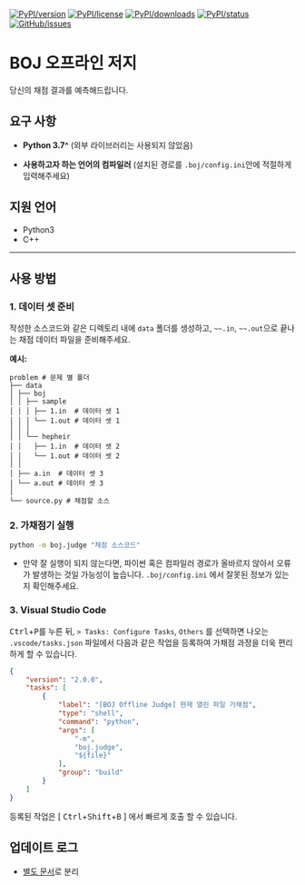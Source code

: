 <!-- Badges -->

[![PyPI/version]][pypi/package]
[![PyPI/license]][pypi/package]
[![PyPI/downloads]][pypi/package]
[![PyPI/status]][pypi/package]
[![GitHub/issues]][github/repo]

[pypi/package]: https://pypi.org/project/boj/
[pypi/python]: https://img.shields.io/pypi/pyversions/boj
[pypi/version]: https://img.shields.io/pypi/v/boj
[pypi/downloads]: https://img.shields.io/pypi/dm/boj
[pypi/license]: https://img.shields.io/pypi/l/boj
[pypi/status]: https://img.shields.io/pypi/status/boj
[github/repo]: https://github.com/Hepheir/BOJ-Offline-Judge
[github/stars]: https://img.shields.io/github/stars/Hepheir/BOJ-Offline-Judge.svg
[github/issues]: https://img.shields.io/github/issues/Hepheir/BOJ-Offline-Judge.svg

# BOJ 오프라인 저지

당신의 채점 결과를 예측해드립니다.

## 요구 사항

- **Python 3.7^** (외부 라이브러리는 사용되지 않았음)

- **사용하고자 하는 언어의 컴파일러** (설치된 경로를 `.boj/config.ini`안에 적절하게 입력해주세요)

## 지원 언어

- Python3
- C++

---

## 사용 방법

### 1. 데이터 셋 준비

작성한 소스코드와 같은 디렉토리 내에 `data` 폴더를 생성하고, `~~.in`, `~~.out`으로 끝나는 채점 데이터 파일을 준비해주세요.

**예시:**

```
problem # 문제 별 폴더
├── data
│ ├── boj
│ │ ├── sample
│ │ │ ├── 1.in  # 데이터 셋 1
│ │ │ └── 1.out # 데이터 셋 1
│ │ │
│ │ └── hepheir
│ │   ├── 1.in  # 데이터 셋 2
│ │   └── 1.out # 데이터 셋 2
│ │
│ ├── a.in  # 데이터 셋 3
│ └── a.out # 데이터 셋 3
│
└── source.py # 채점할 소스
```

### 2. 가채점기 실행

```bash
python -m boj.judge "채점 소스코드"
```

* 만약 잘 실행이 되지 않는다면, 파이썬 혹은 컴파일러 경로가 올바르지 않아서 오류가 발생하는 것일 가능성이 높습니다. `.boj/config.ini` 에서 잘못된 정보가 있는지 확인해주세요.


### 3. Visual Studio Code

<kbd>Ctrl</kbd>+<kbd>P</kbd>를 누른 뒤, `> Tasks: Configure Tasks`, `Others` 를 선택하면 나오는 `.vscode/tasks.json` 파일에서 다음과 같은 작업을 등록하여 가채점 과정을 더욱 편리하게 할 수 있습니다.

```json
{
    "version": "2.0.0",
    "tasks": [
        {
            "label": "[BOJ Offline Judge] 현재 열린 파일 가채점",
            "type": "shell",
            "command": "python",
            "args": [
                "-m",
                "boj.judge",
                "${file}"
            ],
            "group": "build"
        }
    ]
}
```

등록된 작업은 [ <kbd>Ctrl</kbd>+<kbd>Shift</kbd>+<kbd>B</kbd> ] 에서 빠르게 호출 할 수 있습니다.


## 업데이트 로그

* [별도 문서](https://github.com/Hepheir/BOJ-Offline-Judge/Update.md)로 분리
